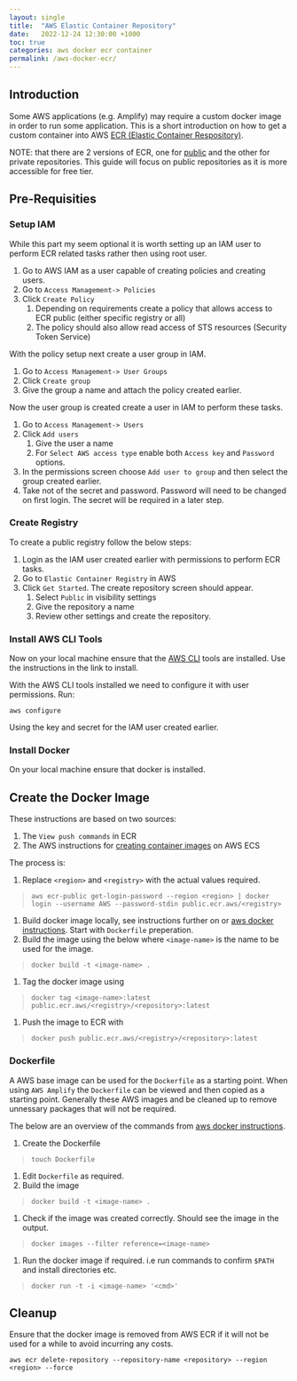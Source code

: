 ```yaml
---
layout: single
title:  "AWS Elastic Container Repository"
date:   2022-12-24 12:30:00 +1000
toc: true
categories: aws docker ecr container
permalink: /aws-docker-ecr/
---
```


## Introduction

Some AWS applications (e.g. Amplify) may require a custom docker image in order to run some application.  This is a short introduction on how to get a custom container into AWS [ECR (Elastic Container Respository)][ecr-general].

NOTE: that there are 2 versions of ECR, one for [public][pub-ecr] and the other for private repositories.  This guide will focus on public repositories as it is more accessible for free tier.

## Pre-Requisities

### Setup IAM

While this part my seem optional it is worth setting up an IAM user to perform ECR related tasks rather then using root user.

1. Go to AWS IAM as a user capable of creating policies and creating users.
1. Go to `Access Management-> Policies`
1. Click `Create Policy`
    1. Depending on requirements create a policy that allows access to ECR public (either specific registry or all)
    1. The policy should also allow read access of STS resources (Security Token Service)

With the policy setup next create a user group in IAM.

1. Go to `Access Management-> User Groups`
1. Click `Create group`
1. Give the group a name and attach the policy created earlier.

Now the user group is created create a user in IAM to perform these tasks.

1. Go to `Access Management-> Users`
1. Click `Add users`
    1. Give the user a name
    1. For `Select AWS access type` enable both `Access key` and `Password` options.
1. In the permissions screen choose `Add user to group` and then select the group created earlier.
1. Take not of the secret and password.  Password will need to be changed on first login.  The secret will be required in a later step.


### Create Registry

To create a public registry follow the below steps:

1. Login as the IAM user created earlier with permissions to perform ECR tasks.
1. Go to `Elastic Container Registry` in AWS
1. Click `Get Started`.  The create repository screen should appear.
    1. Select `Public` in visibility settings
    1. Give the repository a name
    1. Review other settings and  create the repository.

### Install AWS CLI Tools

Now on your local machine ensure that the [AWS CLI][aws-cli-install] tools are installed.  Use the instructions in the link to install.

With the AWS CLI tools installed we need to configure it with user permissions. Run:

    aws configure

Using the key and secret for the IAM user created earlier.

### Install Docker

On your local machine ensure that docker is installed.

## Create the Docker Image

These instructions are based on two sources:
1. The `View push commands` in ECR
1. The AWS instructions for [creating container images][create-container] on AWS ECS

The process is:
1. Replace `<region>` and `<registry>` with the actual values required. 
>`aws ecr-public get-login-password --region <region> | docker login --username AWS --password-stdin public.ecr.aws/<registry>`
1. Build docker image locally, see instructions further on or [aws docker instructions][create-container].  Start with `Dockerfile` preperation.  
1. Build the image using the below where `<image-name>` is the name to be used for the image.
>`docker build -t <image-name> .` 
1. Tag the docker image using 
>`docker tag <image-name>:latest public.ecr.aws/<registry>/<repository>:latest`
1. Push the image to ECR with 
>`docker push public.ecr.aws/<registry>/<repository>:latest`

### Dockerfile

A AWS base image can be used for the `Dockerfile` as a starting point.  When using `AWS Amplify` the `Dockerfile` can be viewed and then copied as a starting point.  Generally these AWS images and be cleaned up to remove unnessary packages that will not be required.

The below are an overview of the commands from [aws docker instructions][create-container].

1. Create the Dockerfile
> `touch Dockerfile`
1. Edit `Dockerfile` as required.
1. Build the image
> `docker build -t <image-name> .`
1. Check if the image was created correctly.  Should see the image in the output.
> `docker images --filter reference=<image-name>`
1. Run the docker image if required. i.e run commands to confirm `$PATH` and install directories etc.
> `docker run -t -i <image-name> '<cmd>'`

## Cleanup

Ensure that the docker image is removed from AWS ECR if it will not be used for a while to avoid incurring any costs.

    aws ecr delete-repository --repository-name <repository> --region <region> --force


[ecr-general]: https://docs.aws.amazon.com/ecr/index.html
[pub-ecr]: https://docs.aws.amazon.com/AmazonECR/latest/public/what-is-ecr.html
[aws-cli-install]: https://docs.aws.amazon.com/cli/latest/userguide/getting-started-install.html
[create-container]: https://docs.aws.amazon.com/AmazonECS/latest/developerguide/create-container-image.html